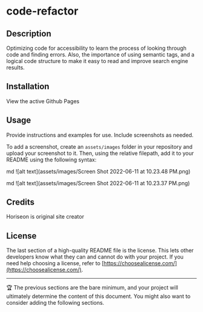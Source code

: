# code-refactor

## Description

Optimizing code for accessibility to learn the process of looking through code and finding errors. Also, the importance of using semantic tags, and a logical code structure to make it easy to read and improve search engine results.  

## Installation

View the active Github Pages

## Usage

Provide instructions and examples for use. Include screenshots as needed.

To add a screenshot, create an `assets/images` folder in your repository and upload your screenshot to it. Then, using the relative filepath, add it to your README using the following syntax:

md ![alt text](assets/images/Screen Shot 2022-06-11 at 10.23.48 PM.png)

md ![alt text](assets/images/Screen Shot 2022-06-11 at 10.23.37 PM.png)
   

   

## Credits
Horiseon is original site creator

## License

The last section of a high-quality README file is the license. This lets other developers know what they can and cannot do with your project. If you need help choosing a license, refer to [https://choosealicense.com/](https://choosealicense.com/).

---

🏆 The previous sections are the bare minimum, and your project will ultimately determine the content of this document. You might also want to consider adding the following sections.

